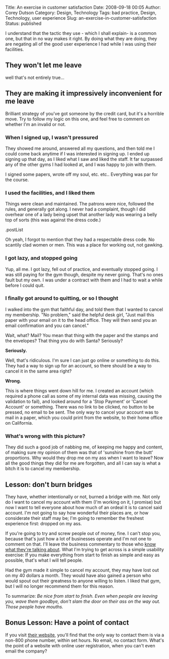 Title: An exercise in customer satisfaction
Date: 2008-09-18 00:05
Author: Corey Dutson
Category: Design, Technology
Tags: bad practice, Design, Technology, user experience
Slug: an-exercise-in-customer-satisfaction
Status: published

I understand that the tactic they use - which I shall explain- is a
common one, but that in no way makes it right. By doing what they are
doing, they are negating all of the good user experience I had while I
was using their facilities.

They won't let me leave
-----------------------

well that's not entirely true…

They are making it impressively inconvenient for me leave
---------------------------------------------------------

Brilliant strategy of you've got someone by the credit card, but it's a
horrible move. Try to follow my logic on this one, and feel free to
comment on whether I'm an invalid or not.

### When I signed up, I wasn't pressured

They showed me around, answered all my questions, and then told me I
could come back anytime if I was interested in signing up. I ended up
signing up that day, as I liked what I saw and liked the staff. It far
surpassed any of the other gyms I had looked at, and I was happy to join
with them.

I signed some papers, wrote off my soul, etc. etc.. Everything was par
for the course.

### I used the facilities, and I liked them

Things were clean and maintained. The patrons were nice, followed the
rules, and generally got along. I never had a complaint, though I did
overhear one of a lady being upset that another lady was wearing a belly
top of sorts (this was against the dress code.)

.postList

Oh yeah, I forgot to mention that they had a respectable dress code. No
scantily clad women or men. This was a place for working out, not
gawking.

### I got lazy, and stopped going

Yup, all me. I got lazy, fell out of practice, and eventually stopped
going. I was still paying for the gym though, despite my never going.
That's no ones fault but my own. I was under a contract with them and I
had to wait a while before I could quit.

### I finally got around to quitting, or so I thought

I walked into the gym that faithful day, and told them that I wanted to
cancel my membership. "No problem," said the helpful desk girl, "Just
mail this paper with your email on it to the head office. They will then
send you an email confirmation and you can cancel."

Wait, what? Mail? You mean that thing with the paper and the stamps and
the envelopes? That thing you do with Santa? Seriously?

**Seriously.**

Well, that's ridiculous. I'm sure I can just go online or something to
do this. They had a way to sign up for an account, so there should be a
way to cancel it in the same area right?

**Wrong.**

This is where things went down hill for me. I created an account (which
required a phone call as some of my internal data was missing, causing
the validation to fail), and looked around for a 'Stop Payment' or
'Cancel Account' or something. There was no link to be clicked, no
button to be pressed, no email to be sent. The only way to cancel your
account was to mail in a paper, which you could print from the website,
to their home office on California.

### What's wrong with this picture?

They did such a good job of nabbing me, of keeping me happy and content,
of making sure my opinion of them was that of 'sunshine from the butt'
proportions. Why would they drop me on my ass when I want to leave? Now
all the good things they did for me are forgotten, and all I can say is
what a bitch it is to cancel my membership.

Lesson: don't burn bridges
--------------------------

They have, whether intentionally or not, burned a bridge with me. Not
only do I want to cancel my account with them (I'm working on it, I
promise) but now I want to tell everyone about how much of an ordeal it
is to cancel said account. I'm not going to say how wonderful their
places are, or how considerate their staff may be; I'm going to remember
the freshest experience first: dropped on my ass.

If you're going to try and screw people out of money, fine. I can't stop
you, because that's just how a lot of businesses operate and I'm not one
to comment on that. I'll leave the business commentary to those who
[know what they're talking
about](http://www.ittybiz.com "IttyBiz: Small Business Solutions"). What
I'm trying to get across is a simple usability exercise: If you make
everything from start to finish as simple and easy as possible, that's
what I will tell people.

Had the gym made it simple to cancel my account, they may have lost out
on my 40 dollars a month. They would have also gained a person who would
spout out their greatness to anyone willing to listen. I liked that gym,
but I will no longer recommend them for this reason.

To summarize: *Be nice from start to finish. Even when people are
leaving you, wave them goodbye, don't slam the door on their ass on the
way out. Those people have mouths.*

Bonus Lesson: Have a point of contact
-------------------------------------

If you visit [their
website](http://www.lafitness.com/Pages/ContactUs.aspx "mystery gym"),
you'll find that the only way to contact them is via a non-800 phone
number, within set hours. No email, no contact form. What's the point of
a website with online user registration, when you can't even email the
company?
